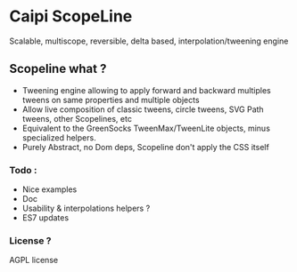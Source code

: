 # Caipi ScopeLine

Scalable, multiscope, reversible, delta based, interpolation/tweening engine

## Scopeline what ?

- Tweening engine allowing to apply forward and backward multiples tweens on same properties and multiple objects 
- Allow live composition of classic tweens, circle tweens, SVG Path tweens, other Scopelines, etc
- Equivalent to the GreenSocks TweenMax/TweenLite objects, minus specialized helpers.
- Purely Abstract, no Dom deps, Scopeline don't apply the CSS itself
 

### Todo :
- Nice examples 
- Doc
- Usability & interpolations helpers ?
- ES7 updates

### License ?

AGPL license


